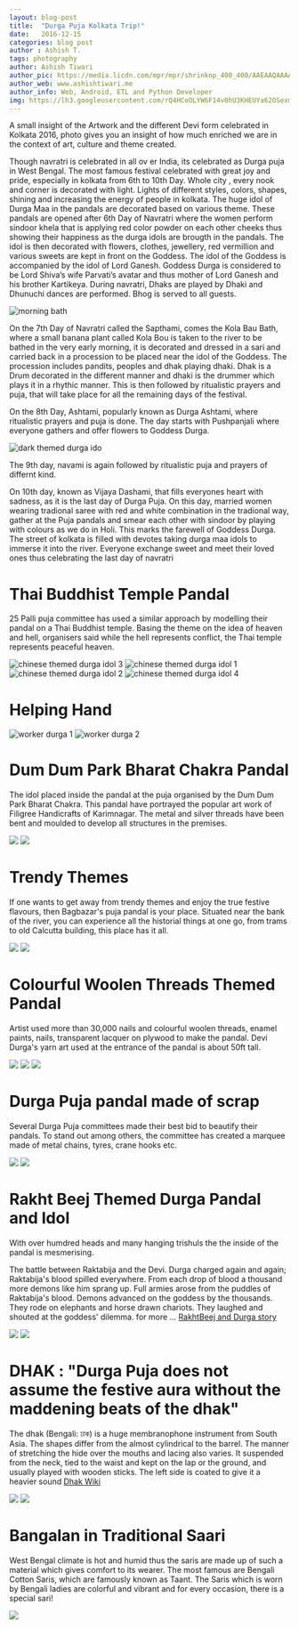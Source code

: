 ```yaml
---
layout: blog-post
title:  "Durga Puja Kolkata Trip!"
date:   2016-12-15
categories: blog post
author : Ashish T.
tags: photography
author: Ashish Tiwari
author_pic: https://media.licdn.com/mpr/mpr/shrinknp_400_400/AAEAAQAAAAAAAArKAAAAJDI4ODViNjRjLTE4Y2EtNGMwOC04ZjBlLTM1NmY4YzQ4Y2E2Mg.jpg
author_web: www.ashishtiwari.me
author_info: Web, Android, ETL and Python Developer
img: https://lh3.googleusercontent.com/rQ4HCoOLYW6F14v0hU3KHEUYa62OSexmEZEiq9Q9Q2EBPtBljIEAETYYRbT7coNkMAu9JZyTQsX4Xi2qbCx2KbUDMbNUHWSMs0mG0AZO7UaHrwZYUgDur-_nhjwJMYAtoxf2gg0o4g4Zvel_S2kRbusfcOlbMj70jSotWxIOgAZpVkC84RmB5qfm1CHdrJyhXDWkGlQKR_lclt8hnF-nDH4cV4CZfZXecBCKHId6Zcaxe1wBa1N-EAXgDXcUbBMchOzW4YzFnS1jvUO00qdBZnTdOUE273r1JavqRf69VR54FbYB-OqLr9Ei4-mVGpD61Lhj3LFk1qxHN-B9v06klq9SjGqvGu5g5ijO9essM83GrlS6gL-4xNfAjVJSYy1W1txIY7i6D0gJA2rmL_rlG6R3rdcujyLY5MW4oePomXGFERa_S-Qv8U6cR9wVpl6WEzG0CbfOcBHsd7OzJzgBnWm1AxKhCDeHl85dazXBAcVlDbg3eaiBiYKFjcVx38CNtX-fY64I718dl8fLqqiY7wZIHrwQzRYZOb7WfzDJQqJtVmkjubqDaNIgEVwG0GMsooZuDlTm7zsa29OXUhBwYPhrA-kt5XmwAyleLD24UIdl4_0CG6WQ7HX_sGOJoC1_2RpuyXYJug9YIkU_okcQ1X-bn7k2cnOwtncsXQAxRQ=w495-h659-no
---
```


A small insight of the Artwork and the different Devi form celebrated in Kolkata 2016, photo gives you an insight of how much enriched we are in the context of art, culture and theme created.

Though navratri is celebrated in all ov
er India, its celebrated as Durga puja in West Bengal. The  most famous festival celebrated  with great joy and pride, especially in kolkata from 6th to 10th Day. Whole city , every nook and corner is decorated with light. Lights of different styles, colors, shapes, shining and increasing the energy of people in kolkata. The huge idol of Durga Maa in the pandals are decorated based on various theme. These pandals are opened after 6th Day of Navratri where the women perform sindoor khela that is applying red color powder on each other cheeks thus showing their happiness as the durga idols are brougth in the pandals.
The idol is then decorated with flowers, clothes, jewellery, red vermillion and various sweets are kept in front on the Goddess. The idol of the Goddess is accompanied by the idol of Lord Ganesh. Goddess Durga is considered to be Lord Shiva’s wife Parvati’s avatar and thus mother of Lord Ganesh and his brother Kartikeya.
During navratri, Dhaks are played  by Dhaki and Dhunuchi dances are performed. Bhog is served to all guests.

<img src="https://lh3.googleusercontent.com/rQ4HCoOLYW6F14v0hU3KHEUYa62OSexmEZEiq9Q9Q2EBPtBljIEAETYYRbT7coNkMAu9JZyTQsX4Xi2qbCx2KbUDMbNUHWSMs0mG0AZO7UaHrwZYUgDur-_nhjwJMYAtoxf2gg0o4g4Zvel_S2kRbusfcOlbMj70jSotWxIOgAZpVkC84RmB5qfm1CHdrJyhXDWkGlQKR_lclt8hnF-nDH4cV4CZfZXecBCKHId6Zcaxe1wBa1N-EAXgDXcUbBMchOzW4YzFnS1jvUO00qdBZnTdOUE273r1JavqRf69VR54FbYB-OqLr9Ei4-mVGpD61Lhj3LFk1qxHN-B9v06klq9SjGqvGu5g5ijO9essM83GrlS6gL-4xNfAjVJSYy1W1txIY7i6D0gJA2rmL_rlG6R3rdcujyLY5MW4oePomXGFERa_S-Qv8U6cR9wVpl6WEzG0CbfOcBHsd7OzJzgBnWm1AxKhCDeHl85dazXBAcVlDbg3eaiBiYKFjcVx38CNtX-fY64I718dl8fLqqiY7wZIHrwQzRYZOb7WfzDJQqJtVmkjubqDaNIgEVwG0GMsooZuDlTm7zsa29OXUhBwYPhrA-kt5XmwAyleLD24UIdl4_0CG6WQ7HX_sGOJoC1_2RpuyXYJug9YIkU_okcQ1X-bn7k2cnOwtncsXQAxRQ=w495-h659-no" class="center-image img-responsive" alt="morning bath">

On the 7th Day of Navratri called the Sapthami, comes the Kola Bau Bath, where  a small banana plant called Kola Bou is taken to the river to be bathed in the very early morning, it is decorated and  dressed in a  sari and carried back in a procession to be placed near the idol of the Goddess. The procession includes pandits, peoples and dhak playing dhaki. Dhak is a Drum decorated in the different manner and dhaki is the drummer which plays it in a rhythic manner. This is then followed by ritualistic prayers and puja, that will take place for all the remaining days of the festival.

On the 8th Day, Ashtami, popularly known as Durga Ashtami, where ritualistic prayers and puja is done. The day starts with Pushpanjali where everyone gathers and offer flowers to Goddess Durga.

<img src="https://lh3.googleusercontent.com/utQczmTeqV5-_CBThgs2b5wNt4gVWBU2-xNxa-0ZxisxAQLaM38YghMPw7RitnOzVnMW8TaMBBE6zHvLJ4QRnj7IeExvcZ8AM6ugXNTnOu06dksiOlfW2vVvUPNn3i4NcoyzRzrfTGmOpy_X7kaqI1hds4U9fKG0BkDoK365MgYw7k7cjF7zp9X-Mq3ZEb5vmiJxv03mQafHsg-R8Xn6I_WN6I2Gbad2Ai3a3JTneTGG33w7Ak1saR8ATROqCsGM6gu4sshiJJ37b7PmOsWIDTy1j27GBrxDHFYI961F3ja6VvttCfP0BKsFAtNOG4wfP6a1q2xgLZOAGkvnOgm2QZlPQFwHIz-5bojtou2r_cf5Jv_sD0YxnKsiGMn_-hVCEJyGSbziX1W38dVnEi2b98jGkdAtFA0wlQJYgis9ZPXSzaElLGssv3-XC9JPdskcsWXnSCWjQBufwjZpLFsrvHXAx4LlEwJ-cSaNRgVx_5R7K-PLl85PMvjteSKPeUAedTYQAnH1tnn34CHusT4KFwvSc1qkfQrtnSVOue7uCbP3eNWtEtyS7vhm6DXo--j_mHJUUwm29UOLSinObmdyHyK51hFK58gmTYfUqIJ3kl3Ws8JOOD-NH5yRHUb5_RXQtwGVNTSlt0Xv1z7ue2l6yMPTIYxpozGnx40F7fMW5g=w989-h659-no" class="center-image img-responsive" alt="dark themed durga ido">

The 9th day, navami is again followed by ritualistic puja and prayers of differnt kind.

On 10th day, known as Vijaya Dashami,  that fills everyones heart with sadness, as it is the last day of Durga Puja. On this day, married women wearing tradional saree with red and white combination in the tradional way,  gather at the Puja pandals and smear each other with sindoor by  playing with colours as we do in Holi. This  marks the farewell of Goddess Durga. The street of kolkata is filled with devotes taking durga maa idols to immerse it into the river. Everyone exchange sweet and meet their loved ones thus celebrating the last day of navratri


# Thai Buddhist Temple Pandal
25 Palli puja committee has used a similar approach by modelling their pandal on a Thai Buddhist temple. Basing the theme on the idea of heaven and hell, organisers said while the hell represents conflict, the Thai temple represents peaceful heaven.


<img src="https://lh3.googleusercontent.com/ORJKKUSA9pGMsR0GIGTAZxS-v2d41qMUEKbOol7G-kA9C9N_u3J6kC0x7Ptg9cjhPg1pPXKq2EZcchPde9BK-3kCyYaeqhaJDr2sFobJh8DL5KH4rVUdU-SJ1-ZnE-VUe7pl3_9gb9SyJkDwjNdRRDsYQN96q0jUjSoy_zrIFPFGiYggk9sdNq9iAJ8w9o34q6ROVu9ik3hJCVFAeesLr_Q6TuAZ2xNr4nC8B-9rbRDN-pux-KxiaRtkjFET5v0dN6EvDGH8mzFktdbZugS-WTY2I1lVDAu5_Zx_T2hIIKoL-F24ibLoEDYKWTuHt7KD3dmvWl5ovkbleWsNa0-YwmoZEiGZQMUq1SqN8DxFb8xtrzTtIiSCzSO8J70Mv8vmmP6sY579NJ381ybUpdPbBm21wJAvcGrYCHvCvzuXpznB-DVhdVR2bXONrzfjM73nOhnB51DLglcQmtbShHFvkQDlgjWG-TntVa9mlq6kAlXk5AHxQ5omjl8ySoEPgZKUK6AeZCxQhfrgK9AyU9ibrF943e7X7-v09DyjbJqSl74E3DYJZjU1SAhT520qzwvr5bIdiXiU0FEBh8s8WiaJFIKcjbDDNdRNfMy1iN8NBbku6eSalmAKMzuDFVrv9pR6sbhinbMpPmafu2In9i8jOLi41TgLmOh0oSttK6zw7A=w989-h659-no" class="center-image img-responsive" alt="chinese themed durga idol 3">

<img src="https://lh3.googleusercontent.com/yz7sCNwrwFJ_nVDHNjDPblnOFdJGESPtlARg5MY1D96TzBuAfCnCkcOB4aV1TOy7KGWGzJ27TEqBwuwC7cB-VNMpRJu-nSlPViIJINGEZaYN9Q7pPJ7Sho9BZywwtdSjEkej1YYAy7BWkbmAd8dTmy_8RUB_sVsXYnzliPGDBRXmcUpXgt1t1vTJRThLOj7soL-ij952cUqHx8fqjIowd_qZMOuJfvrs6BKWAyRyXjIxAgH-qq8lV1cte95Ur4b3SkK4KO3zPhHXdgIcyX-0ZRC_hwdfxm7pwW4XqhObd0-OmWoKRsWoKMBPtf4SEOz8xkzBJA2WUqL7TY2ziUGo_5IFcQQ5uiDY_I7g_iMelf_tXZqum1M0NODS9p0F0gb7XWBFn78ZrTTqVAO3Vz3uFAGsJmGivovH0LhsMpfsIZqc8cZQJF-zH2ylzEtSSCpFx8nJDhitdcTA6NrcWzdwYhntyR-PdUWLyy06QzV1_fJNqYPakwU49gHJ9x1PIU2QDF79m1ISmmZtbhfQiDz6B1BcAALSyKAfSjOzQfDaEql2C4yl2Uh2BJs79UOcFi7WoJw2DbNEDQLmdhQpOTEodpTJG44VnJvZhsUKDxuAn7V_Mr6ZpYeGVTOtaA8l2QA5eDySMiofFRm0bIVVJPH3sE0NwmvbdWwldCkD4wuBwQ=w989-h659-no" class="center-image img-responsive" alt="chinese themed durga idol 1">


<img src="https://lh3.googleusercontent.com/ktd3XdoKBcYLuyTHOdzXKJZeIb20ERxTwmOv56o7hVKKt2WI0IomQhFuhJLJXumF5EiReNo3YYvlDiMHLKZ9ix4d4th6u_KOUxnUdZuzNE5MtAzShfyYKg0W59GqwxUR-6LIzcouseVyelUK2iDcmDF7kApC1_kDgeu4QkOWKKqfDepHCLOnWw6to1orwvwCDmZHxA2hK6pwqKnC9wm2vnJYliXPfHLfntUTx496fRST8Mtu8kPXx12nJIk8NzeH0wpKfB7MkFZjswEjAf4aBdxADkQnpApqhnfhF4HT9sjqsGEWyqj0S71XsvStU4o7bbh3nM2f5-SXh0x-ThVdQqZVZ_U59-S1qRXfiex4Fj0zqt6zw5UpawLuov3Zzo8BIg8S3dQ79IcyrsutSip233g8oZtIKSd1a2m_aTyNakvTPwR0Rb7pqnpgAWyVntQ96dqimnbbZx2TG4286excTcpyKXb7bgB6iju-0s5J66eCut0dZNudU-ZOtizdQnHBXjLO7yinG8-XLpavMBnJHbNhkN0WeKZcai_WqcSPjGuThamednc74fw4BG-wg7N57q1Mlb-W9Qr2MW-lKCiaupN5TnC3RQBqC63RyCedBpV6TFeWFoPbp6rCoOld0aOeClmJ8fJEXESnbRRIVhLH0ERDml562lYIXhuHM1VIBg=w989-h659-no" class="center-image img-responsive"  alt="chinese themed durga idol 2">

<img src="https://lh3.googleusercontent.com/_Xyi54JV_67woDhXehRbJo0DsvZLDqotxEc71Rccb8zQ9O5luhjeLWBPeg-HoKO6gCKkBhWsle7Vw9V1owCg7sOeqpHEgUNGpbROZP6PNu0PEuaR37pj-AzWlSYkL76y_RSdoLivGYnc5h8T750-Y2JvKO8OlmAIyQcXtJTsnlHsDoHGanS0e0jptHmy4pUZ30gG2ZOwt2zYf3oyD30vIXdJOPFKJKvRvfwYSh82kng5UFqHelmbriK8eDQ3xU_1o-b2H8ZQiEQJhikCNXXgNh6-rISjgkR78_U9u_WmZCrh99Gou6vmuF_7lGmjg-YejTekajUMS2ME1MV-8aLOYLHkpZzNpJqgHFquKTuxjK1yM9iP2DaDN7p1AkqZQbXQ8wSJwHTKyRpoERGyEp2TNxlnYkPjPzb4jb_m3JRIVWBf2cec5GOR36haYzI4wwxZLEl91RQQf6TURZ9fTGa_Ye7fZQCUfePGkkn0qJ76iF2rRPXtx4VhCODWrMAI49WaM9PqRUabnAfBEZdelvKDTNbx1vg-BmmSQRcppTBPC6oQBowDS0GHW2lfXCUF8EVvLnR5Aof-hhvZV5VoFoIWKyvX91bQz8biDjAd3_bx03E_XseKX6F17wX0755lp6CYd5qCKlyJRfSTn1SpMl7h-7Vq5eRrFXTQQO1_xe4g5w=w440-h659-no" class="center-image img-responsive" alt="chinese themed durga idol 4">

# Helping Hand

<img src="https://lh3.googleusercontent.com/o5ieh_aUvSI4n88g5eOL9-iPQAu12mSYlaiUMnma378J6MEY7tWuIJqOjBhnariKaP09lWrTHjthJOli43dWXCdbBLJVwFObX72T8SY5xOh20Q_0i-IARd2oqWmm56jRmaTascqc1uFNKUFkXg9idNHtcM0gOLK5ji6gNlZ7_G44rqJRGzm-8AtkVkJ14cwxbbFTcNPxN49zavnUNU8EwZvG2antMrvFX0ov52X-3p2NM0odXbVWM2ZrkFnwn8Tgzc5ukbQVCpYArDCJ_P3pk0QymM3YrM8f9562kl6ioYApYfgCSkM9YyIMUnmWNEEirrlCye_zyH902iHvNn5icZ8-E9fUVbS8RkaDiKxdroSq_pZIsxdrC3Em5NIqACUUbnRgAuy8nyWKQGTS-4q0INxeJKy0iwXJbBEFR8qRmkWWkKS3wYglt-9GzpVSwSK9JCxIJBcAeXsZWpCvN5y9UBDy7FA1PM-6NZY9k_6UDu66RbdeYifSaAM6J-u-NDhSJTe9ULomZk0YKan97UrJVzmKqsBC-wZFfoYera5tiucPoymrjE8O_PTUIPLC_wPqnARormSBoqNWx0_WXHJs2U232WyzqyQh1GWRtVs1ep63VOf2h5Efd5aTtSfTNQDZ9auZI1mC3ARzPy_euaOtB5I2IkR6ebSZMGfYhsky0g=w440-h659-no" class="center-image img-responsive" alt="worker durga 1">


<img src="https://lh3.googleusercontent.com/rMGNnlfmy7uNVu4pk6fEG5Z_6qB8rCc5hcX7C8xWG-sEOnRsD2dDM6dj0ThYnlVsR6lJfDaTkbS0ojwyeGj-YU-mj7h8H1pcKMEcx9wABc2mPuFK8OPSHlBSGmLjYdxpqKVdt5CO-ig-uklmZijaalbOtxBDHXN69g_9M1CaaGbzHHXOO4xazZereU67I35n3doSNKYBZ1_TtaSv-JXS2cwlzPTywITrlILda-LZ5wuYN3QUofavBahYGfzVWgmdwsLhUQ1qYPIDtPVqKR8LLFemYqwj9cKePf1NpyFRw-yJRUNlzsgnM57Y49tzhfVDykBflXBzeZHcTUrP2Z5z2pMI0Srnq76B-pqlSx9JAxoUvjKf6WKIlgloiitr4gOBY33vLEdwf-50DWVZkz0L67lAczaUkX4iGdF6QySK_GE1pwM1179RKPpcGmYN0aaNNDKTm7PbqmD6uXsnPr8hb2B8C09nU9FH8Rh3eysdfGa0Yuv3zAq0vlVgbhuaIj0iI_DEEuCcnpcWgb--Kxm0ucXgAZH5JAEd1kTfwnz4ArPBWtlu3jQDEG0drXEFgRLmnS-0tG9gWWmaYq241ZPrPUtW2SP9-T3qm08BEg30-kVm537jE6a5ATHNDBkImoi1p7jtuCv59EKUrtvwTO6vConmAfZAW4kvhjL4QDdeJA=w989-h659-no" class="center-image img-responsive" alt="worker durga 2">


# Dum Dum Park Bharat Chakra Pandal
The idol placed inside the pandal at the puja organised by the Dum Dum Park Bharat Chakra.
This pandal have portrayed the popular art work of Filigree Handicrafts of Karimnagar. The metal and silver threads have been bent and moulded to develop all structures in the premises.

<img src="https://lh3.googleusercontent.com/NkaXzerUShyG8iEITo6bgIJLeWLxeI3vEk6MwLPoCvkB-9eNts_qDlmCCvzVxLz-EADKcXe4hjDO1uXDXXGjwIWBTqan0xTiB3Grv9OcmbKgmrFQ2tbNMWAVINhrGfwgbDJKEtfZat09JNZJPHfSsUFnvHRrtzm0DKeAZuLal9KDdQx41A8KU7Hl4iOluT-bE-uiruLnzIhOa8KigPfYfaBBXKKhzN8iCFtvBH-782jO3FNCHECgYMnitwDazpDur_EYA6QnGZC-L_K4es784_F085diaGBiI4G7O_vK7h0FPxMpOXFBPINh2ihONbq7UvzrR_TyfZ2iDlbmR5AMrE92bZaUzyx6mwpaFSCRFpku5jjAqC19AER9Oxe0UKcAid_CjA9BvTzCQlOZBl55egxZkiygaHJWaoIihAaVGYKwRPxj5tLSMN-CRn9KV_NVOQnwoToMRmDILYU73jDMwIWj2NwI-GE8rdqS51SkGGCVFwSp46tgjdSrs6YezQdBhqYlwiIEPOfFpaQ21yiDSNnLxnJ8wZ3vbQNE-y3JSqzspUgLZIVhKbDpm4OmZu9cRAWEyZPLYTk9Ss7g4qevIbzNmrnZam4O89iLU-FxeXqjg-bPzswQJzhZLvbgYRjrCv2aVcmzDNZqgySwYD0vHo9ELuKV0fsEFd-5cfZbQQ=w989-h659-no" class="center-image img-responsive">

<img src="https://lh3.googleusercontent.com/4XpdSypI0VHKKzMb0Y11AlUYdYQYmKJ8RtEXAP1DPhe0odyns4aJZ39cYmvGhZTC9eyHnGIG3DFdZ5ItKjjA2UXX1gXWNvopbDz6_eiba_Sq92zG6tcX113SKH4LAjRDecvOd3xcDfcmQbUBxYYbXfXKEfCpT9m3J6NAFIdSjV0kP3V4gEb1815neQAG-c4vOQv3q3grigfja-4EVk9r3s5CBm6W3uQSrXf9BYjVENN6aB05v2lzOy2HB3BGzMWYIRJbtJV3Ykh588jTY7LSCxrhWsXXE0dDqk3TNdTNYdsjSdHx0AGE3b1MeYIH_raSw2Bx0xkB_MsgPJqWlZsiAvWxYhi_kwroCezoJtMrqJPdweq0Nn9rCScm9Fj-8NissHw3koMDbjZ-7SJEgb9AGySKH6gPCVO7xmNs5Ul8dCz_pdlOQpwQzDraUbmohf-zZfwl2C5SurjrpPdhVxHdrhYcyuL2rydjri79S9YVgnVd7EzXnAwn7OePUgT9MATrp-F7y9wcrXE3qWZYEI0spWPgLDhGH3ZsRhLN_gIQDVyflg0VqKattJSTaE9cLYFOXENmvdCVj56R4ueJBYo-i1zXI47k6AojHGKJBQ_mZHTnUrMAZOorKfbiyAgmMbjM5MMExZutlUWHeDDF2_xL4M7DMlMvobwmsPgO425CzA=w989-h659-no" class="center-image img-responsive">

# Trendy Themes
If one wants to get away from trendy themes and enjoy the true festive flavours, then Bagbazar's puja pandal is your place. Situated near the bank of the river, you can experience all the historial things at one go, from trams to old Calcutta building, this place has it all.

<img src="https://lh3.googleusercontent.com/6mVZoVswobQ1dYhsQQ8hIdXV9y81mLw8B0-v_EQ7pSw3r0jcMTvXmY-ewcV-LCqPglLfx2a4sNdfNXab6vw99wa7y7SHKP2Gc5S79qdNBOZ4FgIQTfcyYhdLAiRxwBKXqQORQfAKlXWGirhL21n-VbmoLFN31VNFv2--IomVMCV9Tw_spkRnanx7g7lLDzZOz-2-41kIjxtmzZO6PUv9Z66C2ArNy-kDwylTwAQrZY-kuS0ngE-43v2ZpnPjGubGhoqNP-2RF9f7oGUn1kGy-jrGTv9PXleEouPKfzUZ0aXCmFq06jsDEkrUDpM3E7H-CPzVRUpTK4RIrXXq2xFtTVdWCyfQ6uD-Oq9J61_LDfuu5WTIq0XO74xDOC345QiqUBMsbraH55DhYmz6CrE49jyJP-Q0pGdvOsLJfE67tQ9hlXdxJwCcgBUuKPxjHgS9YfpWQeoYC8LpZUr0l1L--KkR38J5OT3rybc8nY7xv-7-7GF30AIiAnsw2lCUXKIN3E4id2-A_9XmO_3c1n1r16J6Rrk8eOL7FMX-e_0mB4eLmrhWNW0NkHj4Nyjs6Z6SUJswhoW5KMUTp-W9Ctqllm2ms2_GuhYcLgGUt_-YBypiKy_BIEiy=w798-h638-no" class="center-image img-responsive">


<img src="https://lh3.googleusercontent.com/oo8OeXDBclla3QwAsEGcu_yyYyc-_1UHi4yPoUyvzQWxXjloI9JzY_ReT3RpL-_8Jxx6m-gMuMY5UMF4-kh3d2BmRfqzm-G65n79rEFWkc-r2RkVvdXQKMUTCB6zj0jO6uVFwC533EHdiKIhA4RpzonFGj82v7eCTkJfefbdKaecCKRUnOonwyzofHG5rzjGVPEmGrxRDsP8wT2b5zUrOs-5xFQMu-7KGXdvOJ-9YRNKQXO15Jp__14BQUPS6KO8C3QzNwf2ktY1QAY66l82Tz8K4ItT3rY0l9OMHP3D-hr_xmUnoWp2dIgt6_PFqacgIww4BYQbP9qMxHknvZPT8ecc9KDDYKitauWhAsYd4EniPKT6k8izOIqmmIGdhhmVpv-XBKYCo3R-tdoDHd8V03wdfMUykv9jhuJhXtoGgBfDCeJNThr5bxiHn6EzI-dkZtY44CVTxEGd4cTdEhOuzcJ_SQO6jTN3TYzUrbaQlkKibzQPDpjb3BE_XsA9YS_O1hprVVEQAZThBjMmz68zn42MDAbUZup_FJ78R_HKjiP_l4dpsQJ-CrbYLzMKv485HUcftexyUpYmbSAo0WcQBQi4S7TvTOS3UPh3mk9Z6WMTRs4H=w958-h638-no" class="center-image img-responsive">


# Colourful Woolen Threads Themed Pandal
Artist used more than 30,000 nails and colourful woolen threads, enamel paints, nails, transparent lacquer on plywood to make the pandal. Devi Durga's yarn art used at the entrance of the pandal is about 50ft tall.

<img src="https://lh3.googleusercontent.com/T8mK72SejHu0Dyx48mhgSBSaRnY8e2VJgHXmn6uY5nrZUv5S7EH9rZYRoD9geuJrskCAsGulaBmDmb-MX7xG7qabAgVYtTDgObpyyh2qVUZwPjJWOY8eC_uLVjkWPi_oFrFwGdg8Q5B3nxl4ng7QrmJfSldVEWh0U1dGjts30nRejFn0wK_xC6vkc9853M9IDpPQJ-Q9_gF4-kxYUS1KP39t90NyXino10psc3YB6TYRwcx8CfLNcfMSSouBXUyL6p3C3D_zCXXg0kYJPzocWuzU_0rSP5kmNtT75rkpCVx9wsvr4SgYmcp6mXWfQ0MDxYMrQbpXPPsJie3GceJiWJUV9mIXjXGM-ogoJsxz2LT926VEm2wezvBwqgOEHJC8h2kKjs87kmRlpY7qKtTdRU2qTWXIRBENf3xD-7qA7Vk9pExAOrH6gpUkHAJF-i8kjXIsDBlDoVJ0VRj84f_eBcSrkt3mB3jAjcXLEkwbVAOz9pxlfpP9IBsVJ8mHJLsq2KzyIEhuVw3_J00bymJLUHzklwvy-LE5A127NelMzYWON_Xt2wjBx2BNqH0sYQic62p7huBnB9YYESSIQdML9ObARLDBRpd6r8OGG8NHo3NFiPXKF8vuYDyWAT4EbkgtETorYIuaI-Ew9HhuGWNe4aTvAkToRyta_Vag91v8Gw=w989-h659-no" class="center-image img-responsive">

<img src="https://lh3.googleusercontent.com/IpW3J9nZNlIL66CY58ju9cEO53jDV4wLd5DnhnZVmDLT0-lLbnMJLQwUUx4rCB1uIIe07KSDHCZlu7yzQ-Z8bDZZboF1CV9faU325PfKjXlge6uP2UsT3oaFGfMgDz9HWOwj47tCKRH2JAwNI8P-edy1qmKD6JJLOfPXBo-CCPTh9dL1OZp7wt85JVFVkGv3LbGkzM7fpzPyBy_f4xCHLa299ZMxNATLqwpxDO6i5M3v4hJmnMRY3eIkgozdV9X58KZ0Pq_AdmnvamSIpOBC1rs5LzoWqqDPc_WbEHlrsI3J4J0H6Z-5TPX8v94MgNx8NRHGtvCRlZB_Hcbchd1KyrAEmWgcQmlXN8RcGAJfqiAKeMK9dDYI4JhmUUN5_H5k59oT_gNJ7UDQQQHdgWUMNBhFs8RnLoPMHUXuNQFOih9y8O2SrhwR7yXoRMWb9RkC5Rua3KqRl93z64xK5Vx5PXqLEQN78vDfnYgf2kz2j_3HEPpSXqYsf9-59GBOil5Ttz-Ii_B0iWBiqNmmJ1sBPJqC4mPEkOhRVqlKR4fmAAcMvRlyeCxXqkBKyFxc5LZGXXdyuR2qkv8QRKmTDmuDMP1rLKJqh0IUdMcBb6pFgnqqKtzY=w958-h638-no" class="center-image img-responsive">

<img src="https://lh3.googleusercontent.com/iJGrWMJzoVddf-Pqrqc-lHtWfGOKkE1apFHiYeQaWgvaN4gdnIDLy48cZ-PEmLi-FnCQHUCxjmuITPTZH3Fa9F_j7tOQZh4iZxADfImQtVb0quYv3w3XkkvBl_rMOb7De2bwmVS1pFl-Kw7ADKMcSoVP70KGzE-Xgy7dEEb320FUMJywJNpMkRQkA_1Qqc6N0EGIu5Xl0IOsvVhNyVXcjyYA_f4ZvftboGtg1C-3XtdUIlFtfUEvRd6GMGlOKQIQGcKyyedNwqffb7k6YqJ2dEHBQpvJ_2R5-72pdeX6yt9e0sAHKWdDVrl_YWJ06d9A71EB7c04RBuxBRcWoo9JIXm2r8hde392UUu_wau9iao6C9lJfvgqjxQ4-uua73f-Kg11SuZ3YgV32Qdjon49F85qblMlERLCWz8XGX4Xp003CjaTLFTGIMd9tFd4oFUPW5CvT8HqcrVRXgYZOWBbXdCYtB6NIDhKrF0F2Gx_gxuhLXybOs4TZFoU6CwROzX-YmIGVjlkgk-HLbuJ-2oYU8Rs_aMxvJRrZ6Y-4CT9ckqraJ5IcGco4B5_tm0whHBgEfLS6sIk8i7qWiZMmMis3jIZq2NjfSd0F4MWRsyVop5ulD7BVREb423KADvNEQJt5wY7J18eEPPYjdeyJnev3NEFogr4kLdvy2EOjTeBwQ=w989-h659-no" class="center-image img-responsive">



# Durga Puja pandal made of scrap
Several Durga Puja committees made their best bid to beautify their pandals. To stand out among others, the committee has created a marquee made of metal chains, tyres, crane hooks etc.

<img src="https://lh3.googleusercontent.com/kx4YQ1WNE6S3ALh0bwK6nKPEtpNXfiTzze62r3Gse1Ca94k_fmI8KZiuv9v7DDH9MR7HY0F8DJ86zlto1vGd2WkxHQJJ003NEV1D1lH5dJMUyJvmEAI9OtWsvAJA4OJZZegxnLBWrxkWRjbamqRli6YnwKjOD-wuXOZZVoVXeYLMv4Qlkl-ROYIxaOlwNVzVEuBzPdKx3BzS2jtk9GzhqsPt6BvOIRmVsccZA2EHGnWfFPkCT7hfX2mSMrz0xpwpeIyKo5cBELjGmJ1Q9ufMMDikHZbMGn_Z7ATjnLgudi-H9lg1v47v49RAJxqI3_mFMHswUHkf4s5ay2rxXSUq-_2G5ltUR5Cv6Yo5tMpjI24r43S2Jrscuvy2qVH-5pOG3ZTC1SjsHGTiwKSdDTZUL2sR1G3TB5dmBbpxpdBbVzngrJ_IxSOBXISTi9zcDzaLQyDXnm3Ctjh89vM3m1PCtIKctEPPlWiLWIkJPIWpZKRm1wBsuVnjEECBjoz5o6CnLlluwWy0aEHZBKsCYEJvtTbCVs_99QCZ6sV9H3COttwhadn032icaX2_U2jqSUTo_R3BU9dkqjXV8GBakVn23qaPm8nE4iwgC8cHIJkhNhBYMG57ZAJi_Q9qJHCgXGKQ_O4N3bF32ujabDdL9Qu5AYRGmTn200w9Vh-gAzOc4g=w989-h659-no" class="center-image img-responsive">


<img src="https://lh3.googleusercontent.com/4bcAopAb2aJZxCcPurB--DBroAzh6RZk72be7N1ReWqXXpeGx7m-ZLhxIpTbl7qOJKbil8rccHJsAsRt4g1Bx74Ub2HsKYCUgIzWUp--rCFK2KfYZ0BDaw-qBFtDH8qdUHm5GrGB0kNENBcvSWjYKYaHg4Ea5HyhHyPP20ftm-RdzCStX7WEzQxkFZBC1VRM7h5US_v6CDZFy09nl2PIRTouhSxchfWyqMG7ZeCphy0OWn_2ltpI_nUh0DvtONdaviSFpXMri7nOa2dx9rG8PbAOZiDRp0e7uupdqESmbneOQS5ULoFnBB6jD_Ov4VMr-ETnWiM8Ne6Y2OGYZx3zp9N8Yxbv6YLzArrJimLxLsCFLb01hEzpDAXbgVY40zKPzPsaWNTBjKK8N_VaCFY81YtfeisBPdLmM_IgpB_wvL_sr2TbBE9eWy8pqE3452i9QZUMA4bagYiLQ-wuxdE8S_3pNZAd_Cqbyjz6XlCPyFtRCon2xfJZLfpRp7GbjSaU1viYCHOkhmxuZ3ZatjDrSuUyCgqCBAxqbXcWtdVH_1yG7egzuXtoC9U_pmMlXTspHLvs7ZbHk5wnPH1IFMlqA1j9M9fklBmrbj4uTaRX1FlxApTdXotsU9cPf8tHhkoDXtDlVvmev1DQOatXps20e5R2XvkpT5NWypzLoSWxNg=w989-h659-no" class="center-image img-responsive">

# Rakht Beej Themed Durga Pandal and Idol
With over humdred heads and many hanging trishuls the the inside of the pandal is mesmerising.

The battle between Raktabija and the Devi. Durga charged again and again; Raktabija's blood spilled everywhere. From each drop of blood a thousand more demons like him sprang up. Full armies arose from the puddles of Raktabija's blood. Demons advanced on the goddess by the thousands. They rode on elephants and horse drawn chariots. They laughed and shouted at the goddess' dilemma. for more ... [RakhtBeej and Durga story ](http://polymer.bu.edu/~scala/franci.html)

<img src="https://lh3.googleusercontent.com/zXP24gS4TdFlBnNtIp4I-0yvUbzRe5G4VJuzZwCHzzM0_6CluKxvQi9LazcaAjvDOtRnxgfeKxSiAr5kmbmJDp769DL50jsDwoB0J-Qco9zpBDoqHS5JOty940_Vvw4-nm0DX1d5Wq0gUTpMC3-UfYxu7B0fqjukyhEQ96MN9-KdAv6YAHnvlQ6K9bq51Ry6SByZvBfr55s9XYcRwhYbaRHCsYK5o6CaaGoe54EzIfZ3YNYpyUqVvY6DfFJ520VE3489jIl12muWg7kKfIfvC5-lwnMcFKshnvhVZj0dBwKNERBZYc_fRGnhqGFF3Wxfq6iA5-OIfxhkDe4Uxjy8ODplCypp36M0xNOSJ52QrmNSk7dpWoPA9-rTIVQwWVeYQqoLG1SiHdOtTVj18sWiCiixiKqfUCgs9RoE8KBmG1YiB9KNtzwAw4qfUZFh5tDwODxJRgNEIPkmU15oTU6PgXjsKeDKbwPiteLu6DZaQay6wpsgZ-4JAiURC3RJhnDk2BobucJqhe2rO53m3lmEsHKo7qdiQrlt5JfgKG_aBlxaPlhtR_dDYFPCor22osicjpTcnLzf8_eCH-6D5UZSStwmqW_Wn3rwd_2_hFAWD5iQ0M-Qlg0eL3q7ffP0dYxE69YgmL8lKDtz2q1dbyYDQ20rD05_N7EW7k2z11beGg=w440-h659-no" class="center-image img-responsive">

<img src="https://lh3.googleusercontent.com/JK3A-2yX41h7AdWnxs4jDieBO9-64cQcj4690jBMg2r44dz3lDpSqSId8eE4DZ8lzfcWgm3nUsXhspJFVOXcu6MxPuKfCpylPicgXM0PB3aLpHHJ6PmcKFFlt_gt8Z4gxkNUm7YxlfZrV7F3c61HyqsmLC60UF9mDXn7RhGq3QGNqcjNo3q7NHC93gkdO-deGD52iJ7uZd5TDHkwl4WbkpffDXKBq_6k2KRt53HWfk8jS-jht69GwIiHcmynmtcSQ68M7sNsb6uEKPYMHJ85X8ZVrsHWafImv7apBx-c9m9nYNjzNtjpZ-infzLorfS8vvmswbYhLx4eisrW_XzV84OokxNDXwoGY9iJ8zzYoFfCAwgyd_9Mk0K_ITFfIXNX6ry9umaz0knyITLV22RzqmyOXOQIcNg28AhBJKsN09dhntagaF3mpjAud4FAEKNOGmPxwCIChGa677Uz9fSFu-ZMqqhYguMcguTYeETDVA_3tFMGWEwYHmJiW-nicwPCstErksk3GDTFmOqi2YYA-3abe7U5DGc2qYtK35FEGBG9ReqwOAlT9lVkFL9ZCEvqEtU_z65Csg9j4vMg16kjJ8VEmnhU7jWJwYBGnlxml6BtodqnCH01RvUHmzf8wSUf8LOes7nE9j5zvc78E9dapR4tejKbe6p-Be5CX6ii4A=w989-h659-no" class="center-image img-responsive">


# DHAK : "Durga Puja does not assume the festive aura without the maddening beats of the dhak"
The dhak (Bengali: ঢাক) is a huge membranophone instrument from South Asia. The shapes differ from the almost cylindrical to the barrel. The manner of stretching the hide over the mouths and lacing also varies. It suspended from the neck, tied to the waist and kept on the lap or the ground, and usually played with wooden sticks. The left side is coated to give it a heavier sound [Dhak Wiki ](https://en.wikipedia.org/wiki/Dhak_(instrument))

<img src="https://lh3.googleusercontent.com/PFLS6qesEecCVyxEb7TE5j3nzioI2GE1bwcD2hNYK-uYKHhcJxcNRBRnm-bZ6uY9lhVuI08c-7WUjjLJhyWBDwKW7nztFxZly2-M_p-hsFJsVqBwgLm_4nSmf6ChVRCn_QDPPIDFhbEpFmA5GFmFRsUFFDYw1lFAs80FRAPAtMDqKSIlMoH7O7QtMokoIv0HwCzuedPzGR9hnOAl4MgNJI-ezsw36h50e9ce4rkZ9iMziRPgH-lyJS8UiI-cal9oj7ueX34_xrfsridud6fqNhAHu-CGPo3AddrcJJLBEQ548miVp8cQMcBkaKwJbOmjBKO8N8WdlNmNYqVfv7mwQrmAxQWkTqpKAPxtSTQbLJtDQB30XrK3b17cDOVDEkuY-cRHoWV5gF8mpuqZPTmutEnwMOwU0zhp0F6pZmS0l_rJBrZBUuj52Li6f-VQ7xKRCUhPK8vxt7bTUkKVyAXkAXT2a9d9XKrYH1Qx0adSLvrqgKvdHxFjp4xCfYzWIars4afQpbBxEptx3XZ9_Td72XBsCrJ-vw0GzaqelsG7qIM2L_q-jNPxqyK7Dplx2Q3WlNgd3FeoOtNLCrgr6YWoPApiTeBJcgj8ZlZxZ4aUj26yuWcC6EUcSDABOo2EFu_se190bRHE62fqYXQkkOTw4uPW7iFGAIlRqrhc7evBJQ=w989-h659-no" class="center-image img-responsive">

<img src="https://lh3.googleusercontent.com/ahP8UxPy7kHfOBFWLIixPB2X3KWfJLa5vefrWl5qefITm-6YDuT7y8gN4u6SNKT4CB04Na4yvw=w989-h659-no" class="center-image img-responsive">


# Bangalan in Traditional Saari

West Bengal climate is hot and humid thus the saris are made up of such a material which gives comfort to its wearer. The most famous are Bengali Cotton Saris, which are famously known as Taant. The Saris which is worn by Bengali ladies are colorful and vibrant and for every occasion, there is a special sari!

<img src="https://lh3.googleusercontent.com/Lgh3FpQifxHKX2MBB6favy3rSDvwYhPyhTDcdr064nfUsWi0U310G6jv7aaiUCrjQ32iXnSTF9fwf_ZdbKLsYgFAFz5J4zxxAvZcwplpiqQX9DSt58-pDB9cmVjWFVtGzXeVs--mG7wg3gQk3q9tCT6wQ1upjhgCOjWUU9qVCrrDuxcjCBo0IoKziILJBZI5EZfjurJwhOTuahR_0tgmBkYfC_5g7ecKlxyfgGTKWbqhFdCFhcQl4gWpNCaSA9G6eaRG0FwRvK2DcBjcgI5v1VomyaD48YXpXBNxPGymdTV8ol_iTN3T-uPwgUHmuME9S8_G3gt5Y88JNf8PW5hblf96KXHO8Y8HvWzRhvlLBMbvRGHdw9vWB5OIB_J6l4koR73X2RFaRazq_heBQ1EfW9bttd74PlRtN-63G7wROV-kjtxO0P6y-9UcguoHv4HAMPet7CHh4gMwMnC1b-kKu2wvihgwP3URS0T-MQdSesekhqOa-_vg954_qqR0UBveKsInVkcLQQMcrVO2bbw-J6t1XL_Ky7LrBpMBSMwOXlM9NEpUIT3Loxgcce1GgqBnj8x0Ln2h1Y0dgJEhMc1N1137yDbf1vtxycpQK2U6iQYoIPGJUyI8SUEiJQmqEHnxoTAXBz3pjXQ_tvUZo2QZOEYQfhpedEiNgcIaOiqc_Q=w989-h659-no" class="center-image img-responsive">
